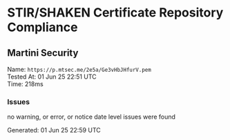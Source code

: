 # STIR/SHAKEN Certificate Repository Compliance

## Martini Security

Name: `https://p.mtsec.me/2e5a/Ge3vHbJHfurV.pem`\
Tested At: 01 Jun 25 22:51 UTC\
Time: 218ms

### Issues

no warning, or error, or notice date level issues were found

Generated: 01 Jun 25 22:59 UTC